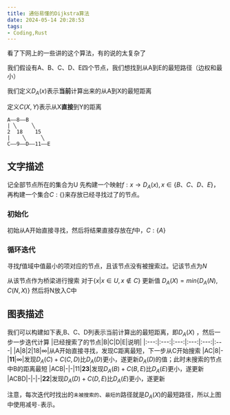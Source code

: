 ```yaml
---
title: 通俗易懂的Dijkstra算法
date: 2024-05-14 20:28:53
tags: 
- Coding,Rust
---
```


看了下网上的一些讲的这个算法，有的说的太复杂了
<!--more-->
我们假设有A、B、C、D、E四个节点，我们想找到从A到E的最短路径（边权和最小）

我们定义$D_A(x)$表示**当前**计算出来的从A到X的最短距离

定义$C(X,Y)$表示从X**直接**到Y的距离

```
A——8——B
| ╲     ╲ 
2  18    15
|    ╲     ╲
C——9——D——11——E
```
## 文字描述
记全部节点所在的集合为U
先构建一个映射$f: x \rightarrow D_A(x),x\in\{B、C、D、E\}$，再构建一个集合$C:\{\}$来存放已经寻找过了的节点。
### 初始化
初始从A开始直接寻找，然后将结果直接存放在$f$中，$C:\{A\}$

### 循环迭代
寻找$f$值域中值最小的项对应的节点，且该节点没有被搜索过。记该节点为$N$

从该节点作为桥梁进行搜索
对于$\{x|x\in U,x\notin C\}$
更新值
$D_A(X)=min\{D_A(N),C(N,X)\}$
然后将N放入C中

## 图表描述
我们可以构建如下表,B、C、D列表示当前计算出的最短距离，即$D_A(X)$
，然后一步一步迭代计算
|已经搜索了的节点|B|C|D|E|说明|
|:---:|:---:|:---:|:---:|:---:|:---|
|A|8|2|18|$\infty$|从A开始直接寻找，发现C距离最短，下一步从C开始搜索
|AC|8|-|**11**|$\infty$|发现$D_A(C)+C(C,D)$比$D_A(D)$更小，遂更新$D_A(D)$的值；此时未搜索的节点中B的距离最短
|ACB|-|-|11|**23**|发现$D_A(B)+C(B,E)$比$D_A(E)$更小，遂更新
|ACBD|-|-|-|**22**|发现$D_A(D)+C(D,E)$比$D_A(E)$更小，遂更新

注意，每次迭代时找出的`未被搜索的`、`最短的`路径就是$D_A(X)$的最短路径，所以上图中使用减号`-`表示。


